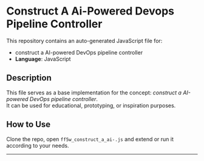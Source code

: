 # Construct A Ai-Powered Devops Pipeline Controller

This repository contains an auto-generated JavaScript file for:

- construct a AI-powered DevOps pipeline controller
- **Language**: JavaScript

## Description

This file serves as a base implementation for the concept: *construct a AI-powered DevOps pipeline controller*.  
It can be used for educational, prototyping, or inspiration purposes.

## How to Use

Clone the repo, open `ff5w_construct_a_ai-.js` and extend or run it according to your needs.

---


